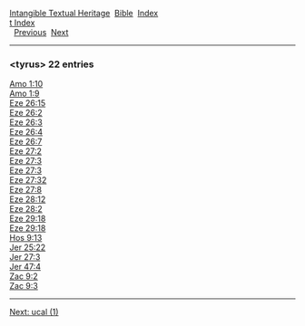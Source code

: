 [Intangible Textual Heritage](../../index)  [Bible](../index) 
[Index](index)   
[t Index](_t_)  
  [Previous](c11871)  [Next](c11873) 

------------------------------------------------------------------------

### &lt;tyrus&gt; 22 entries

[Amo 1:10](../kjv/amo001.htm#010)  
[Amo 1:9](../kjv/amo001.htm#009)  
[Eze 26:15](../kjv/eze026.htm#015)  
[Eze 26:2](../kjv/eze026.htm#002)  
[Eze 26:3](../kjv/eze026.htm#003)  
[Eze 26:4](../kjv/eze026.htm#004)  
[Eze 26:7](../kjv/eze026.htm#007)  
[Eze 27:2](../kjv/eze027.htm#002)  
[Eze 27:3](../kjv/eze027.htm#003)  
[Eze 27:3](../kjv/eze027.htm#003)  
[Eze 27:32](../kjv/eze027.htm#032)  
[Eze 27:8](../kjv/eze027.htm#008)  
[Eze 28:12](../kjv/eze028.htm#012)  
[Eze 28:2](../kjv/eze028.htm#002)  
[Eze 29:18](../kjv/eze029.htm#018)  
[Eze 29:18](../kjv/eze029.htm#018)  
[Hos 9:13](../kjv/hos009.htm#013)  
[Jer 25:22](../kjv/jer025.htm#022)  
[Jer 27:3](../kjv/jer027.htm#003)  
[Jer 47:4](../kjv/jer047.htm#004)  
[Zac 9:2](../kjv/zac009.htm#002)  
[Zac 9:3](../kjv/zac009.htm#003)  

------------------------------------------------------------------------

[Next: ucal (1)](c11873)
